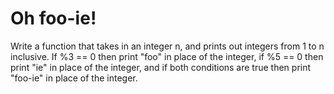 # Oh foo-ie!

Write a function that takes in an integer n, and prints out integers from 1 to n inclusive. If %3 == 0 then print "foo" in place of the integer, if %5 == 0 then print "ie" in place of the integer, and if both conditions are true then print "foo-ie" in place of the integer.
